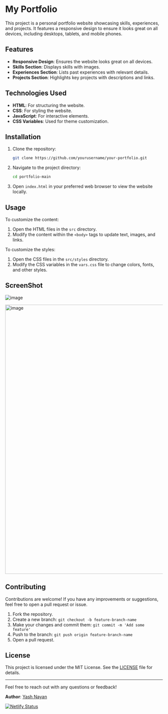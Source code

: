# My Portfolio

This project is a personal portfolio website showcasing skills, experiences, and projects. It features a responsive design to ensure it looks great on all devices, including desktops, tablets, and mobile phones.

## Features

- **Responsive Design**: Ensures the website looks great on all devices.
- **Skills Section**: Displays skills with images.
- **Experiences Section**: Lists past experiences with relevant details.
- **Projects Section**: Highlights key projects with descriptions and links.

## Technologies Used
- **HTML**: For structuring the website.
- **CSS**: For styling the website.
- **JavaScript**: For interactive elements.
- **CSS Variables**: Used for theme customization.

## Installation
1. Clone the repository:
    ```sh
    git clone https://github.com/yourusername/your-portfolio.git
    ```
2. Navigate to the project directory:
    ```sh
    cd portfolio-main
    ```
3. Open `index.html` in your preferred web browser to view the website locally.

## Usage
To customize the content:
  1. Open the HTML files in the `src` directory.
  2. Modify the content within the `<body>` tags to update text, images, and links.

To customize the styles:
  1. Open the CSS files in the `src/styles` directory.
  2. Modify the CSS variables in the `vars.css` file to change colors, fonts, and other styles.

## ScreenShot

![image](https://github.com/user-attachments/assets/16af556c-37ae-4f5c-b51d-a4b1382d150b)

<img width="861" alt="image" src="https://github.com/user-attachments/assets/2db868d2-b70e-4809-b2cb-e0fe2cfe2fcf">



## Contributing
Contributions are welcome! If you have any improvements or suggestions, feel free to open a pull request or issue.

1. Fork the repository.
2. Create a new branch: `git checkout -b feature-branch-name`
3. Make your changes and commit them: `git commit -m 'Add some feature'`
4. Push to the branch: `git push origin feature-branch-name`
5. Open a pull request.

## License
This project is licensed under the MIT License. See the [LICENSE](LICENSE) file for details.

---

Feel free to reach out with any questions or feedback!

**Author**: [Yash Nayan](https://github.com/yashnayan8795)

[![Netlify Status](https://api.netlify.com/api/v1/badges/d82e831a-34a2-4ea5-b9e6-e3ba0c74048f/deploy-status?branch=main)](https://app.netlify.com/sites/yashnayan-portfolio/deploys)


